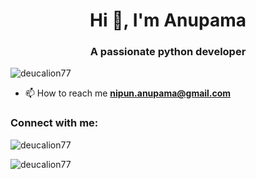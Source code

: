<h1 align="center">Hi 👋, I'm Anupama</h1>
<h3 align="center">A passionate python developer</h3>

<p align="left"> <img src="https://komarev.com/ghpvc/?username=deucalion77&label=Profile%20views&color=0e75b6&style=flat" alt="deucalion77" /> </p>

- 📫 How to reach me **nipun.anupama@gmail.com**

<h3 align="left">Connect with me:</h3>
<p align="left">
</p>



<p><img align="center" src="https://github-readme-stats.vercel.app/api/top-langs?username=deucalion77&show_icons=true&locale=en&layout=compact" alt="deucalion77" /></p>

<p><img align="center" src="https://github-readme-streak-stats.herokuapp.com/?user=deucalion77&" alt="deucalion77" /></p>
